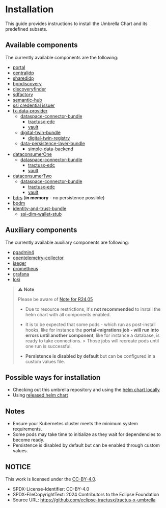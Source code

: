 # Installation

This guide provides instructions to install the Umbrella Chart and its predefined subsets.

## Available components

The currently available components are the following:

- [portal](https://github.com/eclipse-tractusx/portal/tree/portal-2.5.0)
- [centralidp](https://github.com/eclipse-tractusx/portal-iam/tree/v4.2.0)
- [sharedidp](https://github.com/eclipse-tractusx/portal-iam/tree/v4.2.0)
- [bpndiscovery](https://github.com/eclipse-tractusx/sldt-bpn-discovery/tree/bpndiscovery-0.5.1)
- [discoveryfinder](https://github.com/eclipse-tractusx/sldt-discovery-finder/tree/discoveryfinder-0.5.1)
- [sdfactory](https://github.com/eclipse-tractusx/sd-factory/tree/sdfactory-2.1.24)
- [semantic-hub](https://github.com/eclipse-tractusx/sldt-semantic-hub/tree/semantic-hub-0.5.0)
- [ssi credential issuer](https://github.com/eclipse-tractusx/ssi-credential-issuer/tree/v1.4.0)
- [tx-data-provider](https://github.com/eclipse-tractusx/tractus-x-umbrella/tree/main/charts/tx-data-provider)
  - [dataspace-connector-bundle](../../../charts/dataspace-connector-bundle)
    - [tractusx-edc](https://github.com/eclipse-tractusx/tractusx-edc/tree/0.10.0)
    - [vault](https://github.com/hashicorp/vault-helm/tree/v0.20.0)
  - [digital-twin-bundle](../../../charts/digital-twin-bundle)
    - [digital-twin-registry](https://github.com/eclipse-tractusx/sldt-digital-twin-registry/tree/digital-twin-registry-0.7.0)
  - [data-persistence-layer-bundle](../../../charts/data-persistence-layer-bundle)
    - [simple-data-backend](https://github.com/eclipse-tractusx/tractus-x-umbrella/tree/simple-data-backend-0.1.0)
- [dataconsumerOne](https://github.com/eclipse-tractusx/tractus-x-umbrella/tree/main/charts/tx-data-provider)
  - [dataspace-connector-bundle](../../../charts/dataspace-connector-bundle)
    - [tractusx-edc](https://github.com/eclipse-tractusx/tractusx-edc/tree/0.10.0)
    - [vault](https://github.com/hashicorp/vault-helm/tree/v0.20.0)
- [dataconsumerTwo](https://github.com/eclipse-tractusx/tractus-x-umbrella/tree/main/charts/tx-data-provider)
  - [dataspace-connector-bundle](../../../charts/dataspace-connector-bundle)
    - [tractusx-edc](https://github.com/eclipse-tractusx/tractusx-edc/tree/0.10.0)
    - [vault](https://github.com/hashicorp/vault-helm/tree/v0.20.0)
- [bdrs](https://github.com/eclipse-tractusx/bpn-did-resolution-service/tree/0.5.2) (**in memory** - no persistence possible)
- [bpdm](https://github.com/eclipse-tractusx/bpdm/tree/release/7.0.x)
- [identity-and-trust-bundle](../../../charts/identity-and-trust-bundle)
  - [ssi-dim-wallet-stub](https://github.com/eclipse-tractusx/ssi-dim-wallet-stub/releases/tag/ssi-dim-wallet-stub-0.1.8)

## Auxiliary components

The currently available auxiliary components are following:

- [pgadmin4](https://artifacthub.io/packages/helm/runix/pgadmin4/1.25.0)
- [opentelemetry-collector](https://github.com/open-telemetry/opentelemetry-helm-charts/tree/opentelemetry-collector-0.90.0)
- [jaeger](https://github.com/jaegertracing/helm-charts/tree/jaeger-3.0.7)
- [prometheus](https://github.com/prometheus-community/helm-charts/tree/prometheus-27.1.08)
- [grafana](https://github.com/grafana/helm-charts/tree/grafana-8.10.1)
- [loki](https://github.com/grafana/loki/tree/helm-loki-6.27.0)

> :warning: **Note**
>
> Please be aware of [Note for R24.05](/docs/user/note-r2405-onwards)
>
> - Due to resource restrictions, it's **not recommended** to install the helm chart with all components enabled.
>
> - It is to be expected that some pods - which run as post-install hooks, like for instance the **portal-migrations job - will run into errors until another component**, like for instance a database, is ready to take connections.
    > Those jobs will recreate pods until one run is successful.
>
> - **Persistence is disabled by default** but can be configured in a custom values file.

## Possible ways for installation

- Checking out this umbrella repository and using the [helm chart locally](local-repository.md)
- Using [released helm chart](released-chart.md)

## Notes

- Ensure your Kubernetes cluster meets the minimum system requirements.
- Some pods may take time to initialize as they wait for dependencies to become ready.
- Persistence is disabled by default but can be enabled through custom values.

## NOTICE

This work is licensed under the [CC-BY-4.0](https://creativecommons.org/licenses/by/4.0/legalcode).

* SPDX-License-Identifier: CC-BY-4.0
* SPDX-FileCopyrightText: 2024 Contributors to the Eclipse Foundation
* Source URL: <https://github.com/eclipse-tractusx/tractus-x-umbrella>
